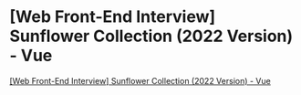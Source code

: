 # [Web Front-End Interview] Sunflower Collection (2022 Version) - Vue
[[Web Front-End Interview] Sunflower Collection (2022 Version) - Vue](https://aiwithcloud.com/2022/09/16/web_front_end_interview_sunflower_collection_2022_version___vue/)